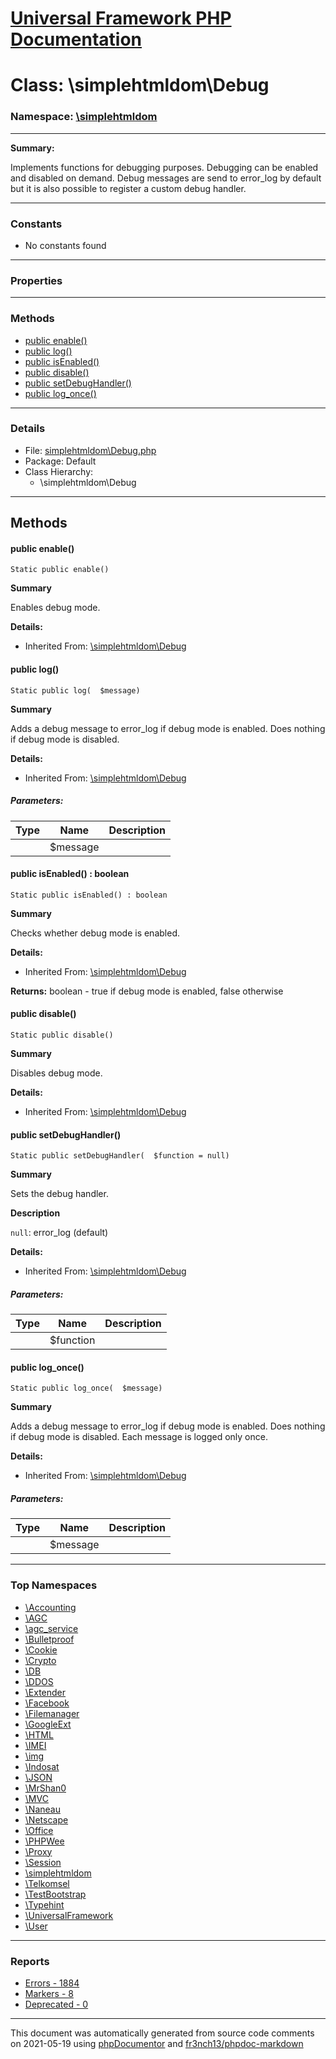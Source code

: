 # [Universal Framework PHP Documentation](../home.md)

# Class: \simplehtmldom\Debug
### Namespace: [\simplehtmldom](../namespaces/simplehtmldom.md)
---
**Summary:**

Implements functions for debugging purposes. Debugging can be enabled and
disabled on demand. Debug messages are send to error_log by default but it
is also possible to register a custom debug handler.

---
### Constants
* No constants found
---
### Properties
---
### Methods
* [public enable()](../classes/simplehtmldom.Debug.md#method_enable)
* [public log()](../classes/simplehtmldom.Debug.md#method_log)
* [public isEnabled()](../classes/simplehtmldom.Debug.md#method_isEnabled)
* [public disable()](../classes/simplehtmldom.Debug.md#method_disable)
* [public setDebugHandler()](../classes/simplehtmldom.Debug.md#method_setDebugHandler)
* [public log_once()](../classes/simplehtmldom.Debug.md#method_log_once)
---
### Details
* File: [simplehtmldom\Debug.php](../files/simplehtmldom.Debug.md)
* Package: Default
* Class Hierarchy:
  * \simplehtmldom\Debug

---
## Methods
<a name="method_enable" class="anchor"></a>
#### public enable() 

```
Static public enable() 
```

**Summary**

Enables debug mode.

**Details:**
* Inherited From: [\simplehtmldom\Debug](../classes/simplehtmldom.Debug.md)




<a name="method_log" class="anchor"></a>
#### public log() 

```
Static public log(  $message) 
```

**Summary**

Adds a debug message to error_log if debug mode is enabled. Does nothing
if debug mode is disabled.

**Details:**
* Inherited From: [\simplehtmldom\Debug](../classes/simplehtmldom.Debug.md)
##### Parameters:
| Type | Name | Description |
| ---- | ---- | ----------- |
| <code></code> | $message  |  |




<a name="method_isEnabled" class="anchor"></a>
#### public isEnabled() : boolean

```
Static public isEnabled() : boolean
```

**Summary**

Checks whether debug mode is enabled.

**Details:**
* Inherited From: [\simplehtmldom\Debug](../classes/simplehtmldom.Debug.md)

**Returns:** boolean - true if debug mode is enabled, false otherwise


<a name="method_disable" class="anchor"></a>
#### public disable() 

```
Static public disable() 
```

**Summary**

Disables debug mode.

**Details:**
* Inherited From: [\simplehtmldom\Debug](../classes/simplehtmldom.Debug.md)




<a name="method_setDebugHandler" class="anchor"></a>
#### public setDebugHandler() 

```
Static public setDebugHandler(  $function = null) 
```

**Summary**

Sets the debug handler.

**Description**

`null`: error_log (default)

**Details:**
* Inherited From: [\simplehtmldom\Debug](../classes/simplehtmldom.Debug.md)
##### Parameters:
| Type | Name | Description |
| ---- | ---- | ----------- |
| <code></code> | $function  |  |




<a name="method_log_once" class="anchor"></a>
#### public log_once() 

```
Static public log_once(  $message) 
```

**Summary**

Adds a debug message to error_log if debug mode is enabled. Does nothing
if debug mode is disabled. Each message is logged only once.

**Details:**
* Inherited From: [\simplehtmldom\Debug](../classes/simplehtmldom.Debug.md)
##### Parameters:
| Type | Name | Description |
| ---- | ---- | ----------- |
| <code></code> | $message  |  |





---

### Top Namespaces

* [\Accounting](../namespaces/Accounting.md)
* [\AGC](../namespaces/AGC.md)
* [\agc_service](../namespaces/agc_service.md)
* [\Bulletproof](../namespaces/Bulletproof.md)
* [\Cookie](../namespaces/Cookie.md)
* [\Crypto](../namespaces/Crypto.md)
* [\DB](../namespaces/DB.md)
* [\DDOS](../namespaces/DDOS.md)
* [\Extender](../namespaces/Extender.md)
* [\Facebook](../namespaces/Facebook.md)
* [\Filemanager](../namespaces/Filemanager.md)
* [\GoogleExt](../namespaces/GoogleExt.md)
* [\HTML](../namespaces/HTML.md)
* [\IMEI](../namespaces/IMEI.md)
* [\img](../namespaces/img.md)
* [\Indosat](../namespaces/Indosat.md)
* [\JSON](../namespaces/JSON.md)
* [\MrShan0](../namespaces/MrShan0.md)
* [\MVC](../namespaces/MVC.md)
* [\Naneau](../namespaces/Naneau.md)
* [\Netscape](../namespaces/Netscape.md)
* [\Office](../namespaces/Office.md)
* [\PHPWee](../namespaces/PHPWee.md)
* [\Proxy](../namespaces/Proxy.md)
* [\Session](../namespaces/Session.md)
* [\simplehtmldom](../namespaces/simplehtmldom.md)
* [\Telkomsel](../namespaces/Telkomsel.md)
* [\TestBootstrap](../namespaces/TestBootstrap.md)
* [\Typehint](../namespaces/Typehint.md)
* [\UniversalFramework](../namespaces/UniversalFramework.md)
* [\User](../namespaces/User.md)

---

### Reports
* [Errors - 1884](../reports/errors.md)
* [Markers - 8](../reports/markers.md)
* [Deprecated - 0](../reports/deprecated.md)

---

This document was automatically generated from source code comments on 2021-05-19 using [phpDocumentor](http://www.phpdoc.org/) and [fr3nch13/phpdoc-markdown](https://github.com/fr3nch13/phpdoc-markdown)
